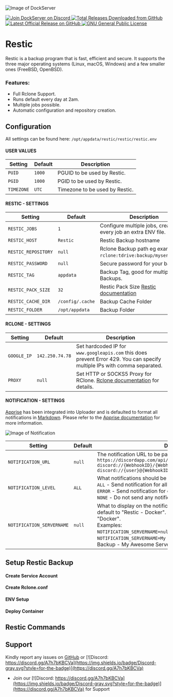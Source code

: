 ![Image of DockServer](/img/container_images/docker-restic.png)

<p align="left">
    <a href="https://discord.gg/FYSvu83caM">
        <img src="https://discord.com/api/guilds/830478558995415100/widget.png?label=Discord%20Server&logo=discord" alt="Join DockServer on Discord">
    </a>
        <a href="https://github.com/dockserver/dockserver/releases">
        <img src="https://img.shields.io/github/downloads/dockserver/dockserver/total?label=Total%20Downloads&logo=github" alt="Total Releases Downloaded from GitHub">
    </a>
    <a href="https://github.com/dockserver/dockserver/releases/latest">
        <img src="https://img.shields.io/github/v/release/dockserver/dockserver?include_prereleases&label=Latest%20Release&logo=github" alt="Latest Official Release on GitHub">
    </a>
    <a href="https://github.com/dockserver/dockserver/blob/master/LICENSE">
        <img src="https://img.shields.io/github/license/dockserver/dockserver?label=License&logo=gnu" alt="GNU General Public License">
    </a>
</p>


# Restic

Restic is a backup program that is fast, efficient and secure. It supports the three major operating systems (Linux, macOS, Windows) and a few smaller ones (FreeBSD, OpenBSD).

### Features:
- Full Rclone Support.
- Runs default every day at 2am.
- Multiple jobs possible.
- Automatic configuration and repository creation.

## Configuration
All settings can be found here: `/opt/appdata/restic/restic/restic.env`

#### USER VALUES
|Setting   |Default|Description|
|----------|-------|-----------|
|`PUID`    |`1000` |PGUID to be used by Restic.|
|`PGID`    |`1000` |PGID to be used by Restic.|
|`TIMEZONE`|`UTC`  |Timezone to be used by Restic.|

#### RESTIC - SETTINGS
|Setting          |Default|Description|
|-----------------|-------|-----------|
|`RESTIC_JOBS` |`1` |Configure multiple jobs, creates for every job an extra ENV file.|
|`RESTIC_HOST`   |`Restic`    |Restic Backup hostname|
|`RESTIC_REPOSITORY`|`null` |Rclone Backup path eg example: `rclone:tdrive:backup/myservername`.|
|`RESTIC_PASSWORD` |`null`    |Secure password for your backups.|
|`RESTIC_TAG` |`appdata`    |Backup Tag, good for multiple Backups.|
|`RESTIC_PACK_SIZE` |`32`    |Restic Pack Size [Restic documentation](https://restic.readthedocs.io/en/latest/047_tuning_backup_parameters.html#pack-size)|
|`RESTIC_CACHE_DIR` |`/config/.cache`    |Backup Cache Folder|
|`RESTIC_FOLDER` |`/opt/appdata`    |Backup Folder|

#### RCLONE - SETTINGS
|Setting          |Default         |Description|
|-----------------|----------------|-----------|
|`GOOGLE_IP`      |`142.250.74.78` |Set hardcoded IP for `www.googleapis.com` this does prevent Error 429. You can specify multiple IPs with comma separated.|
|`PROXY`          |`null`          |Set HTTP or SOCKS5 Proxy for RClone. [Rclone documentation](https://rclone.org/faq/#can-i-use-rclone-with-an-http-proxy) for details.|

#### NOTIFICATION - SETTINGS
[Apprise](https://github.com/caronc/apprise) has been integrated into Uploader and is defaulted to format all notifications in [Markdown](https://www.markdownguide.org/). Please refer to the [Apprise documentation](https://github.com/caronc/apprise/wiki) for more information.

![Image of Notification](/img/notifications/discord-restic.png)

|Setting                  |Default|Description|
|-------------------------|-------|------------|
|`NOTIFICATION_URL`       |`null` |The notification URL to be passed to Apprise. Discord examples:</br>`https://discordapp.com/api/webhooks/{WebhookID}/{WebhookToken}`</br>`discord://{WebhookID}/{WebhookToken}/`</br>`discord://{user}@{WebhookID}/{WebhookToken}/`|
|`NOTIFICATION_LEVEL`     |`ALL`  |What notifications should be sent to `NOTIFICATION_URL`. Options:</br>`ALL` - Send notification for all backups</br>`ERROR` - Send notification for only errors</br>`NONE` - Do not send any notifications|
|`NOTIFICATION_SERVERNAME`|`null` |What to display on the notification, after "Restic - ". `null` will default to "Restic - Docker". Anything else will only replace "Docker".</br>Examples:</br>`NOTIFICATION_SERVERNAME=null` results in "Restic - Docker"</br>`NOTIFICATION_SERVERNAME=My Awesome Server` will result in "Restic Backup - My Awesome Server"|

## Setup Restic Backup

#### Create Service Account


#### Create Rclone.conf 


#### ENV Setup


#### Deploy Container


## Restic Commands





## Support
Kindly report any issues on [GitHub](https://github.com/dockserver/dockserver/issues) or [![Discord: https://discord.gg/A7h7bKBCVa](https://img.shields.io/badge/Discord-gray.svg?style=for-the-badge)](https://discord.gg/A7h7bKBCVa)

- Join our [![Discord: https://discord.gg/A7h7bKBCVa](https://img.shields.io/badge/Discord-gray.svg?style=for-the-badge)](https://discord.gg/A7h7bKBCVa) for Support
